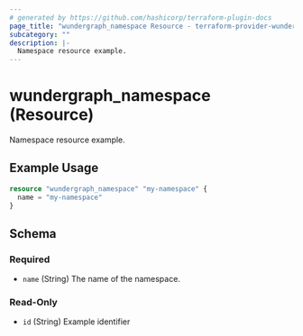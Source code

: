 ```yaml
---
# generated by https://github.com/hashicorp/terraform-plugin-docs
page_title: "wundergraph_namespace Resource - terraform-provider-wundergraph"
subcategory: ""
description: |-
  Namespace resource example.
---
```


# wundergraph_namespace (Resource)

Namespace resource example.

## Example Usage

```terraform
resource "wundergraph_namespace" "my-namespace" {
  name = "my-namespace"
}
```

<!-- schema generated by tfplugindocs -->
## Schema

### Required

- `name` (String) The name of the namespace.

### Read-Only

- `id` (String) Example identifier

